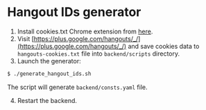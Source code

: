 Hangout IDs generator
=====================

1. Install cookies.txt Chrome extension from [here](https://chrome.google.com/webstore/detail/cookiestxt/njabckikapfpffapmjgojcnbfjonfjfg?hl=en).
2. Visit [https://plus.google.com/hangouts/_/](https://plus.google.com/hangouts/_/) and save cookies data to `hangouts-cookies.txt` file into `backend/scripts` directory.
3. Launch the generator: 
```bash
$ ./generate_hangout_ids.sh
```
The script will generate `backend/consts.yaml` file.

4. Restart the backend.
